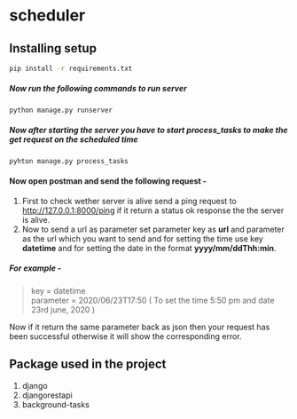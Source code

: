 # scheduler

## Installing setup

```bash
pip install -r requirements.txt
```
##### Now run the following commands to run server
```bash
python manage.py runserver
 ```
 ##### Now after starting the server you have to start process_tasks to make the get request on the scheduled time
 ```bash
 pyhton manage.py process_tasks
 ```
 
 #### Now open postman and send the following request - 
 
 1. First to check wether server is alive send a ping request to http://127.0.0.1:8000/ping if it return a status ok response the the server is alive.
 2. Now to send a url as parameter set parameter key as **url** and parameter as the url which you want to send and for setting the time use key **datetime** 
    and for setting the date in the format **yyyy/mm/ddThh:min**.
 ##### For example - 
 >key  =   datetime \
 >parameter = 2020/06/23T17:50        ( To set the time 5:50 pm and date 23rd june, 2020 ) 
 
  Now if it return the same parameter back as json then your request has been successful otherwise it will show the corresponding error.
  
  ## Package used in the project
  1. django
  2. djangorestapi
  3. background-tasks
